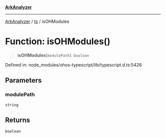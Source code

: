 [**ArkAnalyzer**](../../../../README.md)

***

[ArkAnalyzer](../../../../globals.md) / [ts](../README.md) / isOHModules

# Function: isOHModules()

> **isOHModules**(`modulePath`): `boolean`

Defined in: node\_modules/ohos-typescript/lib/typescript.d.ts:5426

## Parameters

### modulePath

`string`

## Returns

`boolean`
